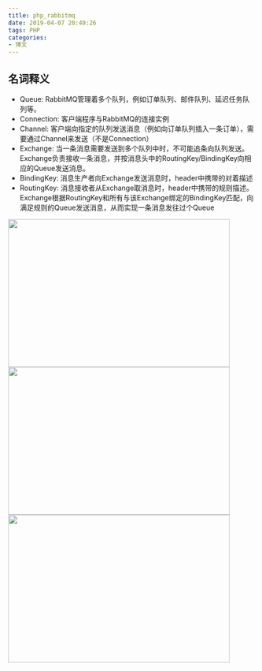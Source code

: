 ```yaml
---
title: php_rabbitmq
date: 2019-04-07 20:49:26
tags: PHP
categories:
- 博文
---
```


## 名词释义
* Queue: RabbitMQ管理着多个队列，例如订单队列、邮件队列、延迟任务队列等。
* Connection: 客户端程序与RabbitMQ的连接实例
* Channel: 客户端向指定的队列发送消息（例如向订单队列插入一条订单），需要通过Channel来发送（不是Connection）
* Exchange: 当一条消息需要发送到多个队列中时，不可能追条向队列发送。Exchange负责接收一条消息，并按消息头中的RoutingKey/BindingKey向相应的Queue发送消息。
* BindingKey: 消息生产者向Exchange发送消息时，header中携带的对着描述
* RoutingKey: 消息接收者从Exchange取消息时，header中携带的规则描述。Exchange根据RoutingKey和所有与该Exchange绑定的BindingKey匹配，向满足规则的Queue发送消息，从而实现一条消息发往过个Queue

<img src="/images/amqp_fanout_exchange.png" style="width:450px;height:300px" />
<img src="/images/amqp_direct_exchange.png" style="width:450px;height:300px" />
<img src="/images/amqp_topic_exchange.png" style="width:450px;height:300px" />
